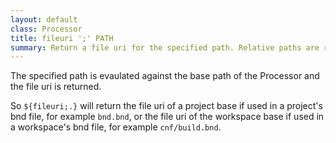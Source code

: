```yaml
---
layout: default
class: Processor
title: fileuri ';' PATH
summary: Return a file uri for the specified path. Relative paths are resolved against the processor base.
---
```


The specified path is evaulated against the base path of the Processor
and the file uri is returned.

So `${fileuri;.}` will return the file uri of a project base if used in a project's bnd file,
for example `bnd.bnd`, or the file uri of the workspace base if used in a workspace's bnd 
file, for example `cnf/build.bnd`.

